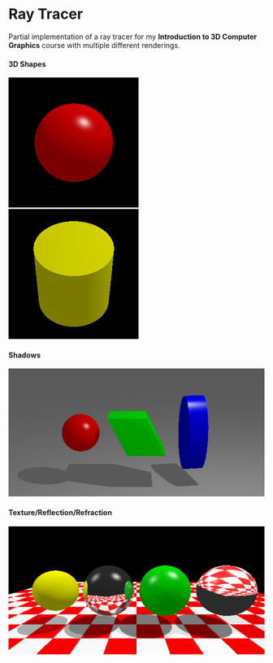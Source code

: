 # Ray Tracer

Partial implementation of a ray tracer for my __Introduction to 3D Computer Graphics__ course with multiple different renderings.

#### 3D Shapes <br>
![Sphere Render](testing/PIC1.png)
![Cylinder Render](testing/PIC2.png)
#### Shadows <br>
![Shadows](testing/PIC3.png)
#### Texture/Reflection/Refraction <br>
![Texture](testing/PIC4.png)

